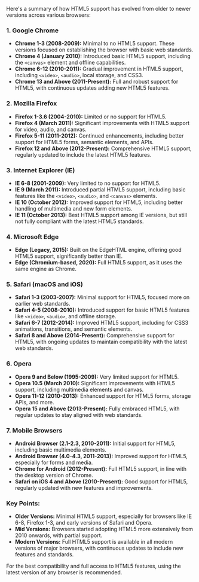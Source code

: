 Here's a summary of how HTML5 support has evolved from older to newer versions across various browsers:

### **1. Google Chrome**
- **Chrome 1-3 (2008-2009):** Minimal to no HTML5 support. These versions focused on establishing the browser with basic web standards.
- **Chrome 4 (January 2010):** Introduced basic HTML5 support, including the `<canvas>` element and offline capabilities.
- **Chrome 6-12 (2010-2011):** Gradual improvement in HTML5 support, including `<video>`, `<audio>`, local storage, and CSS3.
- **Chrome 13 and Above (2011-Present):** Full and robust support for HTML5, with continuous updates adding new HTML5 features.

### **2. Mozilla Firefox**
- **Firefox 1-3.6 (2004-2010):** Limited or no support for HTML5.
- **Firefox 4 (March 2011):** Significant improvements with HTML5 support for video, audio, and canvas.
- **Firefox 5-11 (2011-2012):** Continued enhancements, including better support for HTML5 forms, semantic elements, and APIs.
- **Firefox 12 and Above (2012-Present):** Comprehensive HTML5 support, regularly updated to include the latest HTML5 features.

### **3. Internet Explorer (IE)**
- **IE 6-8 (2001-2009):** Very limited to no support for HTML5.
- **IE 9 (March 2011):** Introduced partial HTML5 support, including basic features like the `<video>`, `<audio>`, and `<canvas>` elements.
- **IE 10 (October 2012):** Improved support for HTML5, including better handling of multimedia and new form elements.
- **IE 11 (October 2013):** Best HTML5 support among IE versions, but still not fully compliant with the latest HTML5 standards.

### **4. Microsoft Edge**
- **Edge (Legacy, 2015):** Built on the EdgeHTML engine, offering good HTML5 support, significantly better than IE.
- **Edge (Chromium-based, 2020):** Full HTML5 support, as it uses the same engine as Chrome.

### **5. Safari (macOS and iOS)**
- **Safari 1-3 (2003-2007):** Minimal support for HTML5, focused more on earlier web standards.
- **Safari 4-5 (2008-2010):** Introduced support for basic HTML5 features like `<video>`, `<audio>`, and offline storage.
- **Safari 6-7 (2012-2014):** Improved HTML5 support, including for CSS3 animations, transitions, and semantic elements.
- **Safari 8 and Above (2014-Present):** Comprehensive support for HTML5, with ongoing updates to maintain compatibility with the latest web standards.

### **6. Opera**
- **Opera 9 and Below (1995-2009):** Very limited support for HTML5.
- **Opera 10.5 (March 2010):** Significant improvements with HTML5 support, including multimedia elements and canvas.
- **Opera 11-12 (2010-2013):** Enhanced support for HTML5 forms, storage APIs, and more.
- **Opera 15 and Above (2013-Present):** Fully embraced HTML5, with regular updates to stay aligned with web standards.

### **7. Mobile Browsers**
- **Android Browser (2.1-2.3, 2010-2011):** Initial support for HTML5, including basic multimedia elements.
- **Android Browser (4.0-4.3, 2011-2013):** Improved support for HTML5, especially for forms and media.
- **Chrome for Android (2012-Present):** Full HTML5 support, in line with the desktop version of Chrome.
- **Safari on iOS 4 and Above (2010-Present):** Good support for HTML5, regularly updated with new features and improvements.

### **Key Points:**
- **Older Versions:** Minimal HTML5 support, especially for browsers like IE 6-8, Firefox 1-3, and early versions of Safari and Opera.
- **Mid Versions:** Browsers started adopting HTML5 more extensively from 2010 onwards, with partial support.
- **Modern Versions:** Full HTML5 support is available in all modern versions of major browsers, with continuous updates to include new features and standards.

For the best compatibility and full access to HTML5 features, using the latest version of any browser is recommended.
